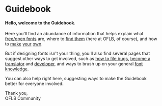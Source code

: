 <h1>Guidebook</h1>

<h4>Hello, welcome to the Guidebook.</h4>
<p>Here you'll find an abundance of information that helps explain what <a href="/guidebook/libre_open_fonts">free/open fonts</a> are, where to <a href="/guidebook/existing_libre_open_fonts">find them</a> (here at OFLB, of course), and how to <a href="/guidebook/font_design">make</a> <a href="/guidebook/font_formats">your</a> <a href="/guidebook/submission_guidelines">own</a>. 

<p>
But if designing fonts isn't your thing, you'll also find several pages that suggest other ways to get involved, such as <a href="/guidebook/how_to_file_bugs">how to file bugs</a>, <a href="/guidebook/become-a-translator">become a translator</a> and <a href="/guidebook/dev-faq">developer</a>, and ways to brush up on your general <a href="/guidebook/book_recommendations">font</a> <a href="/guidebook/knowledge_resources">knowledge</a>.

<p>
You can also help right here, suggesting ways to make the Guidebook better for everyone involved.

<p>
Thank you,<br>
OFLB Community
</p>